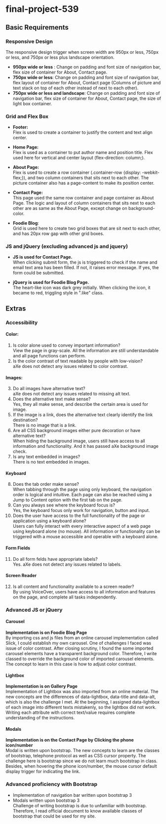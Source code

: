 # final-project-539

## Basic Requirements
### Responsive Design
The responsive design trigger when screen width are 950px or less, 750px or less, and 750px or less plus landscape orientation. <br>
- **950px wide or less** : Change on padding and font size of navigation bar, flex size of container for About, Contact page. <br>
- **750px wide or less**: Change on padding and font size of navigation bar, flex layout of container for About, Contact page (Columns of picture and text stack on top of each other instead of next to each other). <br>
- **750px wide or less and landscape**: Change on padding and font size of navigation bar, flex size of container for About, Contact page, the size of light box container.<br>

### Grid and Flex Box
- **Footer:**<br>
Flex is used to create a container to justify the content and text align center.<br>

- **Home Page:**<br>
Flex is used as a container to put author name and position title. Flex used here for vertical and center layout (flex-direction: column;). <br>

- **About Page:**<br>
Flex is used to create a row container (.container-row {display: -webkit-flex;}), and two column containers that sits next to each other. The picture container also has a page-content to make its position center.<br>

- **Contact Page:**<br>
This page used the same row container and page container as About Page. The logic and layout of column containers that sits next to each other are as same as the About Page, except change on background-color. <br>

- **Foodie Blog**:<br>
Grid is used here to create two grid boxes that are sit next to each other, and has 20px row gap with other grid boxes. <br>

### JS and jQuery (excluding advanced js and jquery)
- **JS is used for Contact Page.**<br>
When clicking submit form, the js is triggered to check if the name and email text area has been filled. If not, it raises error message. If yes, the form could be submitted.<br>

 - **jQuery is used for Foodie Blog Page.**<br>
The heart-like icon was dark grey initially. When clicking the icon, it became to red, triggling style in ".like" class.<br>


## Extras
### Accessibility

#### Color:
1. Is color alone used to convey important information? <br>
View the page in gray-scale. All the information are still understandable and all page functions can perform. <br>
2. Is the color contrast of text readable by people with low-vision? <br>
aXe does not detect any issues related to color contrast. <br>

#### Images:
3. Do all images have alternative text? <br>
aXe does not detect any issues related to missing alt text. <br>
4. Does the alternative text make sense? <br>
Yes, they all make sense, and describe the certain area is used for image.<br>
5. If the image is a link, does the alternative text clearly identify the link destination? <br>
There is no image that is a link.<br>
6. Are all CSS background images either pure decoration or have alternative text? <br>
When hiding the background image, users still have access to all information and functionality. And it has passed aXe background image check.<br>
7. Is any text embedded in images? <br>
There is no text embedded in images.<br>

#### Keyboard
8. Does the tab order make sense? <br>
When tabbing through the page using only keyboard, the navigation order is logical and intuitive. Each page can also be reached using a Jump to Content option with the first tab on the page.
9. Can you always see where the keyboard focus is? <br>
Yes, the keyboard focus only work for navigation, button and input.
10. Does the user have access to the full functionality of the page or application using a keyboard alone? <br>
Users can fully interact with every interactive aspect of a web page using keyboard alone (no mouse). All information or functionality can be triggered with a mouse accessible and operable with a keyboard alone.

#### Form Fields
11. Do all form felds have appropriate labels? <br>
Yes. aXe does not detect any issues related to labels. 

#### Screen Reader
12. Is all content and functionality available to a screen reader? <br>
By using VoiceOver, users have access to all information and features on the page, and complete all tasks independently.

### Advanced JS or jQuery
#### Carousel
**Implementation is on Foodie Blog Page**<br>
By importing css and js files from an online carousel implementation called Slick, I could establish my own carousel. One of challenges I faced was issue of color contrast. After closing scrutiny, I found the some imported carousel elements have a transparent background color. Therefore, I write classed to override the background color of imported carousel elements. The concept to learn in this case is how to adjust color contrast.

#### Lightbox
**Implementation is on Gallery Page**<br>
Implementation of Lightbox was also imported from an online material. The new concepts are the differences of data-lightbox, data-title and data-alt, which is also the challenge I met. At the beginning, I assigned data-lightbox of each image into different texts mistakenly, so the lightbox did not work. Writing each attribute with correct text/value requires complete understanding of the instructions.

#### Modals
**Implementation is on the Contact Page by Clicking the phone icon/number**<br>
Modal is written upon bootstrap. The new concepts to learn are the classes of bootstrap, telephone protocol as well as CSS cursor property. The challenge here is bootstrap since we do not learn much bootstrap in class. Besides, when hovering the phone icon/number, the mouse cursor default display trigger for indicating the link. 

### Advanced proficiency with Bootstrap
- Implementation of navigation bar written upon bootstrap 3<br>
- Modals written upon bootstrap 3 <br>
Challenge of writing bootstrap is due to unfamiliar with bootstrap. Therefore, I read official document to know available classes of bootstrap that could be used for my site.


